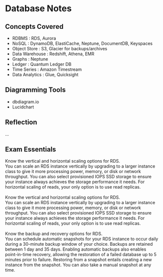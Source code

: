 # Database Notes

## Concepts Covered
- RDBMS : RDS, Aurora
- NoSQL : DynamoDB, ElastiCache, Neptune, DocumentDB, Keyspaces
- Object Store : S3, Glacier for backups/archives
- Data Warehouse : Redshift, Athena, EMR
- Graphs : Neptune
- Ledger : Quantum Ledger DB
- Time Series : Amazon Timestream
- Data Analytics : Glue, Quicksight

## Diagramming Tools
- dbdiagram.io
- Lucidchart

## Reflection
...

## Exam Essentials
Know the vertical and horizontal scaling options for RDS.<br>You can scale an RDS instance vertically by upgrading to a larger instance class to give it more processing power, memory, or disk or network throughput. You can also select provisioned IOPS SSD storage to ensure your instance always achieves the storage performance it needs. For horizontal scaling of reads, your only option is to use read replicas.<br><br>
Know the vertical and horizontal scaling options for RDS.<br>You can scale an RDS instance vertically by upgrading to a larger instance class to give it more processing power, memory, or disk or network throughput. You can also select provisioned IOPS SSD storage to ensure your instance always achieves the storage performance it needs. For horizontal scaling of reads, your only option is to use read replicas.<br><br>
Know the backup and recovery options for RDS.<br>You can schedule automatic snapshots for your RDS instance to occur daily during a 30-minute backup window of your choice. Backups are retained between 1 day and 35 days. Enabling automatic backups also enables point-in-time recovery, allowing the restoration of a failed database up to 5 minutes prior to failure. Restoring from a snapshot entails creating a new instance from the snapshot. You can also take a manual snapshot at any time.
<br><br>

